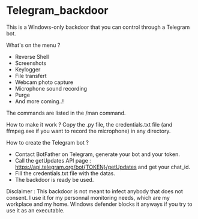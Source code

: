 # Telegram_backdoor

This is a Windows-only backdoor that you can control through a Telegram bot.

What's on the menu ? 
- Reverse Shell
- Screenshots
- Keylogger
- File transfert
- Webcam photo capture
- Microphone sound recording
- Purge
- And more coming..!

The commands are listed in the /man command.

How to make it work ?
Copy the .py file, the credentials.txt file (and ffmpeg.exe if you want to record the microphone) in any directory.


How to create the Telegram bot ? 
- Contact BotFather on Telegram, generate your bot and your token. 
- Call the getUpdates API page : https://api.telegram.org/bot{TOKEN}/getUpdates and get your chat_id.
- Fill the credentials.txt file with the datas.
- The backdoor is ready be used.


Disclaimer : This backdoor is not meant to infect anybody that does not consent. I use it for my personnal monitoring needs, which are my workplace and my home. Windows defender blocks it anyways if you try to use it as an executable.

